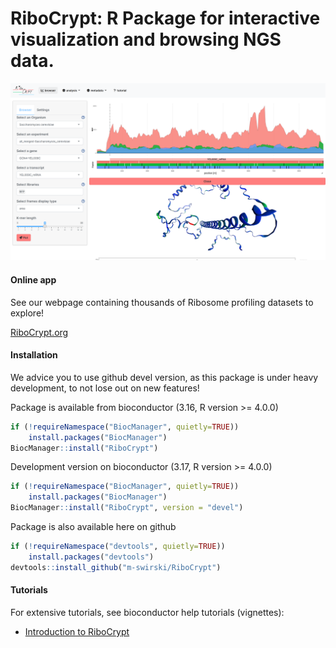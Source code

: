 RiboCrypt: R Package for interactive visualization and browsing NGS data. 
==============================================================================
![](inst/images/App_picture_for_readme.png)

#### Online app
See our webpage containing thousands of Ribosome profiling datasets to explore!

[RiboCrypt.org](https://ribocrypt.org/)

#### Installation
We advice you to use github devel version, as this package is under
heavy development, to not lose out on new features!

Package is available from bioconductor (3.16, R version >= 4.0.0)
```r
if (!requireNamespace("BiocManager", quietly=TRUE))
    install.packages("BiocManager")
BiocManager::install("RiboCrypt")
```

Development version on bioconductor (3.17, R version >= 4.0.0)
```r
if (!requireNamespace("BiocManager", quietly=TRUE))
    install.packages("BiocManager")
BiocManager::install("RiboCrypt", version = "devel")
```  

Package is also available here on github
```r
if (!requireNamespace("devtools", quietly=TRUE))
    install.packages("devtools")
devtools::install_github("m-swirski/RiboCrypt")
```  

#### Tutorials

For extensive tutorials, see bioconductor help tutorials (vignettes):

- [Introduction to RiboCrypt](https://bioconductor.org/packages/devel/bioc/vignettes/RiboCrypt/inst/doc/RiboCrypt_overview.html)
